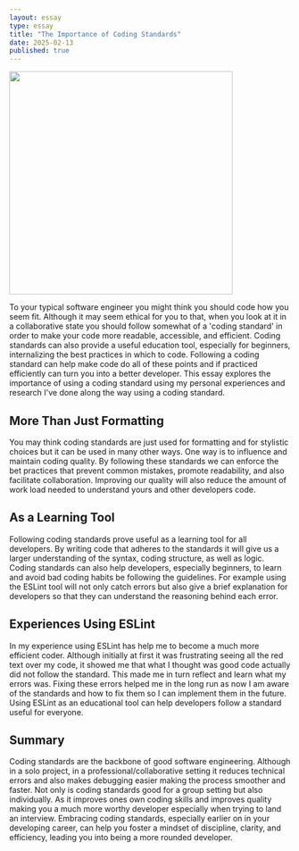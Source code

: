 ```yaml
---
layout: essay
type: essay
title: "The Importance of Coding Standards"
date: 2025-02-13
published: true
---
```


<img width="400px" class="rounded float-start pe-4" 
src="..img/coding standard 2.png">

To your typical software engineer you might think you should code how you seem fit. Although it may seem ethical for you to that, when you look at it in a collaborative state you should follow somewhat of a 'coding standard' in order to make your code more readable, accessible, and efficient. Coding standards can also provide a useful education tool, especially for beginners, internalizing the best practices in which to code. Following a coding standard can help make code do all of these points and if practiced efficiently can turn you into a better developer. This essay explores the importance of using a coding standard using my personal experiences and research I've done along the way using a coding standard. 

## More Than Just Formatting

You may think coding standards are just used for formatting and for stylistic choices but it can be used in many other ways. One way is to influence and maintain coding quality. By following these standards we can enforce the bet practices that prevent common mistakes, promote readability, and also facilitate collaboration. Improving our quality will also reduce the amount of work load needed to understand yours and other developers code. 

## As a Learning Tool

Following coding standards prove useful as a learning tool for all developers. By writing code that adheres to the standards it will give us a larger understanding of the syntax, coding structure, as well as logic. Coding standards can also help developers, especially beginners, to learn and avoid bad coding habits be following the guidelines. For example using the ESLint tool will not only catch errors but also give a brief explanation for developers so that they can understand the reasoning behind each error. 

## Experiences Using ESLint

In my experience using ESLint has help me to become a much more efficient coder. Although initially at first it was frustrating seeing all the red text over my code, it showed me that what I thought was good code actually did not follow the standard. This made me in turn reflect and learn what my errors was. Fixing these errors helped me in the long run as now I am aware of the standards and how to fix them so I can implement them in the future. Using ESLint as an educational tool can help developers follow a standard useful for everyone.

## Summary

Coding standards are the backbone of good software engineering. Although in a solo project, in a professional/collaborative setting it reduces technical errors and also makes debugging easier making the process smoother and faster. Not only is coding standards good for a group setting but also individually. As it improves ones own coding skills and improves quality making you a much more worthy developer especially when trying to land an interview. Embracing coding standards, especially earlier on in your developing career, can help you foster a mindset of discipline, clarity, and efficiency, leading you into being a more rounded developer. 
